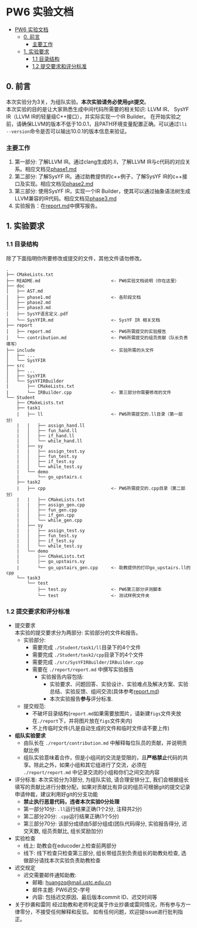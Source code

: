 # PW6 实验文档
- [PW6 实验文档](#pw6-实验文档)
  - [0. 前言](#0-前言)
    - [主要工作](#主要工作)
  - [1. 实验要求](#1-实验要求)
    - [1.1 目录结构](#11-目录结构)
    - [1.2 提交要求和评分标准](#12-提交要求和评分标准)
## 0. 前言

本次实验分为3关，为组队实验。**本次实验请务必使用git提交**。    
本次实验的目的是让大家熟悉生成中间代码所需要的相关知识: LLVM IR、 SysYF IR（LLVM IR的轻量级C++接口），并实际实现一个IR Builder。
在开始实验之前，请确保LLVM的版本不低于10.0.1，且PATH环境变量配置正确。可以通过`lli --version`命令是否可以输出10.0.1的版本信息来验证。

### 主要工作

1. 第一部分: 了解LLVM IR。通过clang生成的.ll，了解LLVM IR与c代码的对应关系。相应文档见[phase1.md](./doc/phase1.md)
2. 第二部分: 了解SysYF IR。通过助教提供的c++例子，了解SysYF IR的c++接口及实现。相应文档见[phase2.md](./doc/phase2.md)
3. 第三部分: 使用SysYF IR，实现一个IR Builder，使其可以通过抽象语法树生成LLVM兼容的IR代码。相应文档见[phase3.md](./doc/phase3.md)
4. 实验报告：在[report.md](./report/report.md)中撰写报告。

## 1. 实验要求

### 1.1 目录结构
除了下面指明你所要修改或提交的文件，其他文件请勿修改。
``` log
.
├── CMakeLists.txt
├── README.md                           <- PW6实验文档说明（你在这里）
├── doc
│   ├── AST.md
│   ├── phase1.md                       <- 各阶段文档
│   ├── phase2.md
│   ├── phase3.md
│   ├── SysYF语言定义.pdf
|   └── SysYFIR.md                      <- SysYF IR 相关文档
├── report
│   ├── report.md                       <- PW6所需提交的实验报告
│   └── contribution.md                 <- PW6所需提交的组员贡献（队长负责填写）
├── include                             <- 实验所需的头文件
│   ├── ...
│   └── SysYFIR
├── src
│   ├── ...
│   ├── SysYFIR
│   └── SysYFIRBuilder
|       ├── CMakeLists.txt
|       └── IRBuilder.cpp               <- 第三部分你需要修改的文件
└── Student
    ├── CMakeLists.txt
    ├── task1
    |   ├── ll                          <- PW6所需提交的.ll目录（第一部分）
    |   |   ├── assign_hand.ll
    |   │   ├── fun_hand.ll
    |   │   ├── if_hand.ll
    |   │   └── while_hand.ll
    |   ├── sy
    |   |   ├── assign_test.sy
    |   │   ├── fun_test.sy
    |   │   ├── if_test.sy
    |   │   └── while_test.sy
    |   └── demo
    |       └── go_upstairs.c
    ├── task2
    |   ├── cpp                         <- PW6所需提交的.cpp目录（第二部分）
    |   |   ├── CMakeLists.txt
    |   |   ├── assign_gen.cpp
    |   │   ├── fun_gen.cpp
    |   │   ├── if_gen.cpp
    |   │   └── while_gen.cpp
    |   ├── sy
    |   |   ├── assign_test.sy
    |   │   ├── fun_test.sy
    |   │   ├── if_test.sy
    |   │   └── while_test.sy
    |   └── demo
    |       |── CMakeLists.txt
    |       |── go_upstairs.sy
    |       └── go_upstairs_gen.cpp     <- 助教提供的打印go_upstairs.ll的cpp
    └── task3
        └── test
            ├── test.py                 <- PW6第三部分评测脚本
            └── test                    <- 测试样例文件夹
```

### 1.2 提交要求和评分标准
* 提交要求  
  本实验的提交要求分为两部分: 实验部分的文件和报告。
  * 实验部分:
    * 需要完成 `./Student/task1/ll`目录下的4个文件
    * 需要完成 `./Student/task2/cpp`目录下的4个文件
    * 需要完成 `./src/SysYFIRBuilder/IRBuilder.cpp`
    * 需要在 `./report/report.md` 中撰写实验报告
      * 实验报告内容包括:
        * 实验要求、问题回答、实验设计、实验难点及解决方案、实验总结、实验反馈、组间交流(具体参考[report.md](./report.md))
        * 本次实验报告**参与**评分标准.
  * 提交规范: 
    * 不破坏目录结构(`report.md`如果需要放图片，请新建`figs`文件夹放在`./report`下，并将图片放在`figs`文件夹内)
    * 不上传临时文件(凡是自动生成的文件和临时文件请不要上传)
* **组队实验要求**
  * 由队长在 `./report/contribution.md` 中解释每位队员的贡献，并说明贡献比例
  * 组队实验意味着合作，但是小组间的交流是受限的，且**严格禁止**代码的共享。除此之外，如果小组和其它组进行了交流，必须在 `./report/report.md` 中记录交流的小组和你们之间交流内容
* 评分标准: 本次实验分为3部分, 为组队实验, 请合理安排分工, 我们会根据组长填写的贡献比进行分数分配，如果对贡献比有异议的组员可根据git的提交记录申请仲裁，建议利用好git的分支功能
  * **禁止执行恶意代码，违者本次实验0分处理**
  * 第一部分10分: `.ll`运行结果正确(1个2分, 注释共2分)
  * 第二部分20分: `.cpp`运行结果正确(1个5分)
  * 第三部分70分: 该部分成绩由5部分组成(团队代码得分, 实验报告得分, 迟交天数, 组员贡献比, 组长奖励加分)
* 实验检查
  * 线上: 助教会在educoder上检查前两部分
  * 线下: 线下检查只检查第三部分, 组长带组员到负责组长的助教处检查, 选做部分请找本次实验负责助教检查
* 迟交规定
  * 迟交需要邮件通知助教: 
    * 邮箱: huangzq@mail.ustc.edu.cn
    * 邮件主题: PW6迟交-学号
    * 内容: 包括迟交原因、最后版本commit ID、迟交时间等
* 关于抄袭和雷同
  经过助教和老师判定属于作业抄袭或雷同情况，所有参与方一律零分，不接受任何解释和反驳。
如有任何问题，欢迎提issue进行批判指正。
